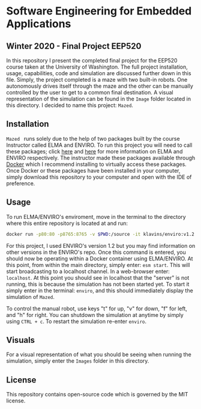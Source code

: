 Software Engineering for Embedded Applications
===

Winter 2020 - Final Project EEP520
---

In this repository I present the completed final project for the EEP520 course taken at the University of Washington. The full project installation, usage, capabilities, code and simulation are discussed further down in this file. Simply, the project completed is a maze with two built-in robots. One autonomously drives itself through the maze and the other can be manually controlled by the user to get to a common final destination. A visual representation of the simulation can be found in the `Image` folder located in this directory. I decided to name this project: `Mazed`. 

Installation
---

`Mazed ` runs solely due to the help of two packages built by the course Instructor called ELMA and ENVIRO. To run this project you will need to call these packages; click [here](https://github.com/klavinslab/elma) and [here](https://github.com/klavinslab/enviro) for more information on ELMA and ENVIRO respectively. The instructor made these packages available through [Docker](https://www.docker.com) which I recommend installing to virtually access these packages. Once Docker or these packages have been installed in your computer, simply download this repository to your computer and open with the IDE of preference.

Usage
---

To run ELMA/ENVIRO's enviroment, move in the terminal to the directory where this entire repository is located at and run:<br />
```bash
docker run -p80:80 -p8765:8765 -v $PWD:/source -it klavins/enviro:v1.2 bash
```
For this project, I used ENVIRO's version 1.2 but you may find information on other versions in the ENVIRO's repo. Once this command is entered, you should now be operating within a Docker container using ELMA/ENVIRO. At this point, from within the main directory, simply enter: `esm start`. This will start broadcasting to a localhost channel. In a web-browser enter:   `localhost`. At this point you should see in localhost that the "server" is not running, this is because the simulation has not been started yet. To start it simply enter in the terminal: `enviro`, and this should immediately display the simulation of `Mazed`. <br />

To control the manual robot, use keys "t" for up, "v" for down, "f" for left, and "h" for right. You can shutdown the simulation at anytime by simply using `CTRL + c`. To restart the simulation re-enter `enviro`. 

Visuals
---

For a visual representation of what you should be seeing when running the simulation, simply enter the `Images` folder in this directory. 

License
---

This repository contains open-source code which is governed by the MIT license. 